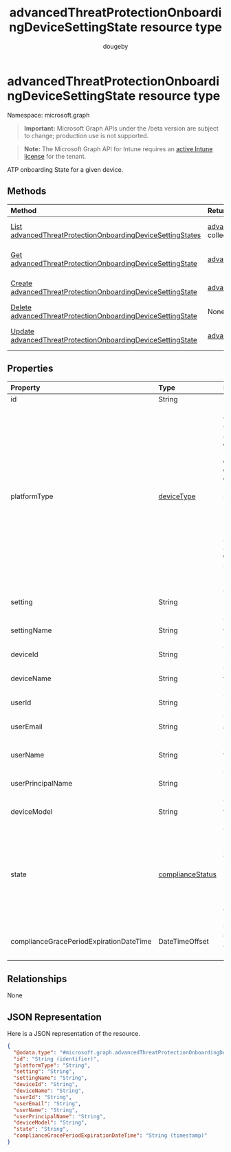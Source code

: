 ﻿---
title: "advancedThreatProtectionOnboardingDeviceSettingState resource type"
description: "ATP onboarding State for a given device."
author: "dougeby"
localization_priority: Normal
ms.prod: "intune"
doc_type: resourcePageType
---

# advancedThreatProtectionOnboardingDeviceSettingState resource type

Namespace: microsoft.graph

> **Important:** Microsoft Graph APIs under the /beta version are subject to change; production use is not supported.

> **Note:** The Microsoft Graph API for Intune requires an [active Intune license](https://go.microsoft.com/fwlink/?linkid=839381) for the tenant.

ATP onboarding State for a given device.

## Methods

| Method                                                                                                                                                   | Return Type                                                                                                                                                 | Description                                                                                                                                                                                        |
| :------------------------------------------------------------------------------------------------------------------------------------------------------- | :---------------------------------------------------------------------------------------------------------------------------------------------------------- | :------------------------------------------------------------------------------------------------------------------------------------------------------------------------------------------------- |
| [List advancedThreatProtectionOnboardingDeviceSettingStates](../api/intune-deviceconfig-advancedthreatprotectiononboardingdevicesettingstate-list.md)    | [advancedThreatProtectionOnboardingDeviceSettingState](../resources/intune-deviceconfig-advancedthreatprotectiononboardingdevicesettingstate.md) collection | List properties and relationships of the [advancedThreatProtectionOnboardingDeviceSettingState](../resources/intune-deviceconfig-advancedthreatprotectiononboardingdevicesettingstate.md) objects. |
| [Get advancedThreatProtectionOnboardingDeviceSettingState](../api/intune-deviceconfig-advancedthreatprotectiononboardingdevicesettingstate-get.md)       | [advancedThreatProtectionOnboardingDeviceSettingState](../resources/intune-deviceconfig-advancedthreatprotectiononboardingdevicesettingstate.md)            | Read properties and relationships of the [advancedThreatProtectionOnboardingDeviceSettingState](../resources/intune-deviceconfig-advancedthreatprotectiononboardingdevicesettingstate.md) object.  |
| [Create advancedThreatProtectionOnboardingDeviceSettingState](../api/intune-deviceconfig-advancedthreatprotectiononboardingdevicesettingstate-create.md) | [advancedThreatProtectionOnboardingDeviceSettingState](../resources/intune-deviceconfig-advancedthreatprotectiononboardingdevicesettingstate.md)            | Create a new [advancedThreatProtectionOnboardingDeviceSettingState](../resources/intune-deviceconfig-advancedthreatprotectiononboardingdevicesettingstate.md) object.                              |
| [Delete advancedThreatProtectionOnboardingDeviceSettingState](../api/intune-deviceconfig-advancedthreatprotectiononboardingdevicesettingstate-delete.md) | None                                                                                                                                                        | Deletes a [advancedThreatProtectionOnboardingDeviceSettingState](../resources/intune-deviceconfig-advancedthreatprotectiononboardingdevicesettingstate.md).                                        |
| [Update advancedThreatProtectionOnboardingDeviceSettingState](../api/intune-deviceconfig-advancedthreatprotectiononboardingdevicesettingstate-update.md) | [advancedThreatProtectionOnboardingDeviceSettingState](../resources/intune-deviceconfig-advancedthreatprotectiononboardingdevicesettingstate.md)            | Update the properties of a [advancedThreatProtectionOnboardingDeviceSettingState](../resources/intune-deviceconfig-advancedthreatprotectiononboardingdevicesettingstate.md) object.                |

## Properties

| Property                                | Type                                                               | Description                                                                                                                                                                                                                                                                                                                                |
| :-------------------------------------- | :----------------------------------------------------------------- | :----------------------------------------------------------------------------------------------------------------------------------------------------------------------------------------------------------------------------------------------------------------------------------------------------------------------------------------- |
| id                                      | String                                                             | Key of the entity                                                                                                                                                                                                                                                                                                                          |
| platformType                            | [deviceType](../resources/intune-shared-devicetype.md)             | Device platform type. Possible values are: `desktop`, `windowsRT`, `winMO6`, `nokia`, `windowsPhone`, `mac`, `winCE`, `winEmbedded`, `iPhone`, `iPad`, `iPod`, `android`, `iSocConsumer`, `unix`, `macMDM`, `holoLens`, `surfaceHub`, `androidForWork`, `androidEnterprise`, `windows10x`, `androidnGMS`, `blackberry`, `palm`, `unknown`. |
| setting                                 | String                                                             | The setting class name and property name.                                                                                                                                                                                                                                                                                                  |
| settingName                             | String                                                             | The Setting Name that is being reported                                                                                                                                                                                                                                                                                                    |
| deviceId                                | String                                                             | The Device Id that is being reported                                                                                                                                                                                                                                                                                                       |
| deviceName                              | String                                                             | The Device Name that is being reported                                                                                                                                                                                                                                                                                                     |
| userId                                  | String                                                             | The user Id that is being reported                                                                                                                                                                                                                                                                                                         |
| userEmail                               | String                                                             | The User email address that is being reported                                                                                                                                                                                                                                                                                              |
| userName                                | String                                                             | The User Name that is being reported                                                                                                                                                                                                                                                                                                       |
| userPrincipalName                       | String                                                             | The User PrincipalName that is being reported                                                                                                                                                                                                                                                                                              |
| deviceModel                             | String                                                             | The device model that is being reported                                                                                                                                                                                                                                                                                                    |
| state                                   | [complianceStatus](../resources/intune-shared-compliancestatus.md) | The compliance state of the setting. Possible values are: `unknown`, `notApplicable`, `compliant`, `remediated`, `nonCompliant`, `error`, `conflict`, `notAssigned`.                                                                                                                                                                       |
| complianceGracePeriodExpirationDateTime | DateTimeOffset                                                     | The DateTime when device compliance grace period expires                                                                                                                                                                                                                                                                                   |

## Relationships

None

## JSON Representation

Here is a JSON representation of the resource.

<!-- {
  "blockType": "resource",
  "keyProperty": "id",
  "@odata.type": "microsoft.graph.advancedThreatProtectionOnboardingDeviceSettingState"
}
-->

```json
{
  "@odata.type": "#microsoft.graph.advancedThreatProtectionOnboardingDeviceSettingState",
  "id": "String (identifier)",
  "platformType": "String",
  "setting": "String",
  "settingName": "String",
  "deviceId": "String",
  "deviceName": "String",
  "userId": "String",
  "userEmail": "String",
  "userName": "String",
  "userPrincipalName": "String",
  "deviceModel": "String",
  "state": "String",
  "complianceGracePeriodExpirationDateTime": "String (timestamp)"
}
```

